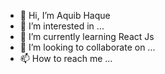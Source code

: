 - 👋 Hi, I’m Aquib Haque
- 👀 I’m interested in ...
- 🌱 I’m currently learning React Js
- 💞️ I’m looking to collaborate on ...
- 📫 How to reach me ...

<!---
aquib-haque19/aquib-haque19 is a ✨ special ✨ repository because its `README.md` (this file) appears on your GitHub profile.
You can click the Preview link to take a look at your changes.
--->
